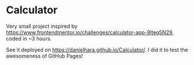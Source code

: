 # Calculator
Very small project inspired by https://www.frontendmentor.io/challenges/calculator-app-9lteq5N29, coded in ~3 hours.

See it deployed on https://danielhara.github.io/Calculator/. I did it to test the awesomeness of GitHub Pages!
